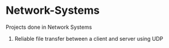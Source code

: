 # Network-Systems
Projects done in Network Systems
1. Reliable file transfer between a client and server using UDP

